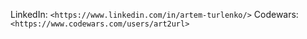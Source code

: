 LinkedIn: `<https://www.linkedin.com/in/artem-turlenko/>`
Codewars: `<https://www.codewars.com/users/art2url>`
